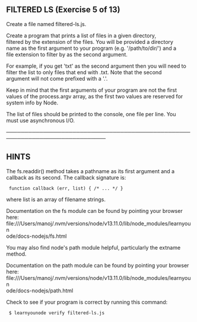 ## FILTERED LS (Exercise 5 of 13)  
   
  Create a file named filtered-ls.js.  
   
  Create a program that prints a list of files in a given directory,  
  filtered by the extension of the files. You will be provided a directory  
  name as the first argument to your program (e.g. '/path/to/dir/') and a  
  file extension to filter by as the second argument.  
   
  For example, if you get 'txt' as the second argument then you will need to  
  filter the list to only files that end with .txt. Note that the second  
  argument will not come prefixed with a '.'.  
   
  Keep in mind that the first arguments of your program are not the first  
  values of the process.argv array, as the first two values are reserved for  
  system info by Node.  
   
  The list of files should be printed to the console, one file per line. You  
  must use asynchronous I/O.  
   
 ─────────────────────────────────────────────────────────────────────────────  
   
 ## HINTS  
   
  The fs.readdir() method takes a pathname as its first argument and a  
  callback as its second. The callback signature is:  
   
     function callback (err, list) { /* ... */ }  
   
  where list is an array of filename strings.  
   
  Documentation on the fs module can be found by pointing your browser here:  
  file:///Users/manoj/.nvm/versions/node/v13.11.0/lib/node_modules/learnyoun  
  ode/docs-nodejs/fs.html  
   
  You may also find node's path module helpful, particularly the extname  
  method.  
   
  Documentation on the path module can be found by pointing your browser  
  here:  
  file:///Users/manoj/.nvm/versions/node/v13.11.0/lib/node_modules/learnyoun  
  ode/docs-nodejs/path.html  
   
  Check to see if your program is correct by running this command:  
   
     $ learnyounode verify filtered-ls.js  